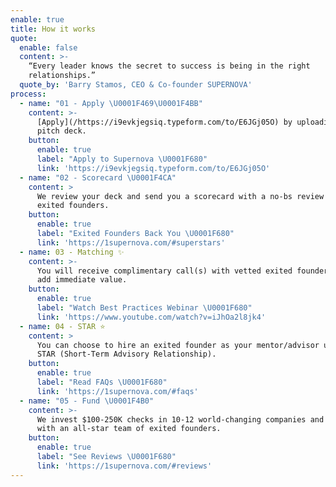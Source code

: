 ```yaml
---
enable: true
title: How it works
quote:
  enable: false
  content: >-
    “Every leader knows the secret to success is being in the right
    relationships.”
  quote_by: 'Barry Stamos, CEO & Co-founder SUPERNOVA'
process:
  - name: "01 - Apply \U0001F469‍\U0001F4BB"
    content: >-
      [Apply](/https://i9evkjegsiq.typeform.com/to/E6JGj05O) by uploading your
      pitch deck.  
    button:
      enable: true
      label: "Apply to Supernova \U0001F680"
      link: 'https://i9evkjegsiq.typeform.com/to/E6JGj05O'
  - name: "02 - Scorecard \U0001F4CA"
    content: >
      We review your deck and send you a scorecard with a no-bs review from
      exited founders. 
    button:
      enable: true
      label: "Exited Founders Back You \U0001F680"
      link: 'https://1supernova.com/#superstars'
  - name: 03 - Matching ✨
    content: >-
      You will receive complimentary call(s) with vetted exited founders who can
      add immediate value. 
    button:
      enable: true
      label: "Watch Best Practices Webinar \U0001F680"
      link: 'https://www.youtube.com/watch?v=iJhOa2l8jk4'
  - name: 04 - STAR ⭐
    content: >
      You can choose to hire an exited founder as your mentor/advisor under our
      STAR (Short-Term Advisory Relationship).
    button:
      enable: true
      label: "Read FAQs \U0001F680"
      link: 'https://1supernova.com/#faqs'
  - name: "05 - Fund \U0001F4B0"
    content: >-
      We invest $100-250K checks in 10-12 world-changing companies and back them
      with an all-star team of exited founders.
    button:
      enable: true
      label: "See Reviews \U0001F680"
      link: 'https://1supernova.com/#reviews'
---
```


